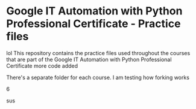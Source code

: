 # Google IT Automation with Python Professional Certificate - Practice files
lol
This repository contains the practice files used throughout the courses that are
part of the Google IT Automation with Python Professional Certificate
more code added

There's a separate folder for each course.
I am testing how forking works

6

sus